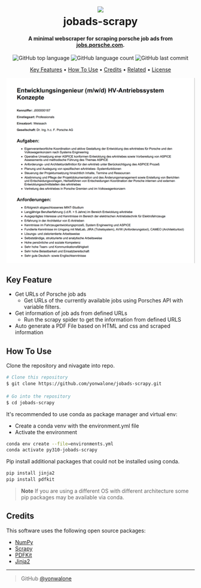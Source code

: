 <h1 align="center">
  <br>
  <a href="https://jobs.porsche.com/index.php?ac=search_result"><img src="/Users/sok1ush/Development/jobads_scrapy/github/spider.png" width="200"></a>
  <br>
  jobads-scrapy
  <br>
</h1>

<h4 align="center">A minimal webscraper for scraping porsche job ads from <a href="https://jobs.porsche.com/index.php?ac=search_result" target="_blank">jobs.porsche.com</a>.</h4>
<p align="center">
    <img alt="GitHub top language" src="https://img.shields.io/github/languages/top/yonwalone/jobads-scrapy">
<img alt="GitHub language count" src="https://img.shields.io/github/languages/count/yonwalone/jobads-scrapy">
      <img alt="GitHub last commit" src="https://img.shields.io/github/last-commit/yonwalone/jobads-scrapy">
</p>

<p align="center">
  <a href="#key-features">Key Features</a> •
  <a href="#how-to-use">How To Use</a> •
  <a href="#credits">Credits</a> •
  <a href="#related">Related</a> •
  <a href="#license">License</a>
</p>

![PDF example](github/jobad_example.png)

## Key Feature

* Get URLs of Porsche job ads
  - Get URLs of the currently available jobs using Porsches API with variable filters.
* Get information of job ads from defined URLs
  - Run the scrapy spider to get the information from defined URLS
* Auto generate a PDF File based on HTML and css and scraped information

## How To Use

Clone the repository and nivagate into repo.
```bash
# Clone this repository
$ git clone https://github.com/yonwalone/jobads-scrapy.git

# Go into the repository
$ cd jobads-scrapy
```

It's recommended to use conda as package manager and virtual env:
* Create a conda venv with the environment.yml file
* Activate the environment
```bash
conda env create --file=environments.yml
conda activate py310-jobads-scrapy
```

Pip install additional packages that could not be installed using conda.
```bash
pip install jinja2
pip install pdfkit
```

> **Note**
> If you are using a different OS with different architecture some pip packages may be available via conda.

## Credits

This software uses the following open source packages:

- [NumPy](https://numpy.org/)
- [Scrapy](https://scrapy.org/)
- [PDFKit](https://pdfkit.org/)
- [Jinja2](https://jinja.palletsprojects.com/en/2.10.x/)

---
> GitHub [@yonwalone](https://github.com/yonwalone)


